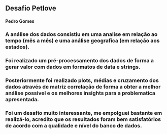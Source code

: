 ## Desafio Petlove
#### Pedro Gomes

### A análise dos dados consistiu em uma analise em relação ao tempo (mês a mês) e uma análise geografica (em relação aos estados).

### Foi realizado um pré-processamento dos dados de forma a gerar valor com dados em formatos de data e strings.

### Posteriormente foi realizado plots, médias e cruzamento dos dados através de matriz correlação de forma a obter a melhor análise possivel e os melhores insights para a problematica apresentada.

### Foi um desafio muito interessante, me empolguei bastante em realizá-lo, acredito que os resultados foram bem satisfatórios de acordo com a qualidade e nível do banco de dados.

